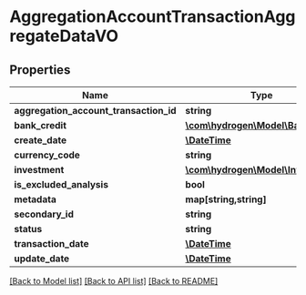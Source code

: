# AggregationAccountTransactionAggregateDataVO

## Properties
Name | Type | Description | Notes
------------ | ------------- | ------------- | -------------
**aggregation_account_transaction_id** | **string** |  | [optional] 
**bank_credit** | [**\com\hydrogen\Model\BankCredit**](BankCredit.md) |  | [optional] 
**create_date** | [**\DateTime**](\DateTime.md) |  | [optional] 
**currency_code** | **string** |  | [optional] 
**investment** | [**\com\hydrogen\Model\Investment**](Investment.md) |  | [optional] 
**is_excluded_analysis** | **bool** |  | [optional] 
**metadata** | **map[string,string]** |  | [optional] 
**secondary_id** | **string** |  | [optional] 
**status** | **string** |  | [optional] 
**transaction_date** | [**\DateTime**](\DateTime.md) |  | [optional] 
**update_date** | [**\DateTime**](\DateTime.md) |  | [optional] 

[[Back to Model list]](../README.md#documentation-for-models) [[Back to API list]](../README.md#documentation-for-api-endpoints) [[Back to README]](../README.md)


